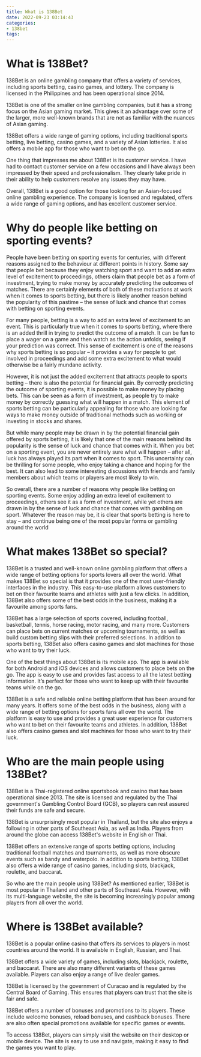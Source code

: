 ```yaml
---
title: What is 138Bet
date: 2022-09-23 03:14:43
categories:
- 138bet
tags:
---
```



#  What is 138Bet?

138Bet is an online gambling company that offers a variety of services, including sports betting, casino games, and lottery. The company is licensed in the Philippines and has been operational since 2014.

138Bet is one of the smaller online gambling companies, but it has a strong focus on the Asian gaming market. This gives it an advantage over some of the larger, more well-known brands that are not as familiar with the nuances of Asian gaming.

138Bet offers a wide range of gaming options, including traditional sports betting, live betting, casino games, and a variety of Asian lotteries. It also offers a mobile app for those who want to bet on the go.

One thing that impresses me about 138Bet is its customer service. I have had to contact customer service on a few occasions and I have always been impressed by their speed and professionalism. They clearly take pride in their ability to help customers resolve any issues they may have.

Overall, 138Bet is a good option for those looking for an Asian-focused online gambling experience. The company is licensed and regulated, offers a wide range of gaming options, and has excellent customer service.

#  Why do people like betting on sporting events?

People have been betting on sporting events for centuries, with different reasons assigned to the behaviour at different points in history. Some say that people bet because they enjoy watching sport and want to add an extra level of excitement to proceedings, others claim that people bet as a form of investment, trying to make money by accurately predicting the outcomes of matches. There are certainly elements of both of these motivations at work when it comes to sports betting, but there is likely another reason behind the popularity of this pastime – the sense of luck and chance that comes with betting on sporting events.

For many people, betting is a way to add an extra level of excitement to an event. This is particularly true when it comes to sports betting, where there is an added thrill in trying to predict the outcome of a match. It can be fun to place a wager on a game and then watch as the action unfolds, seeing if your prediction was correct. This sense of excitement is one of the reasons why sports betting is so popular – it provides a way for people to get involved in proceedings and add some extra excitement to what would otherwise be a fairly mundane activity.

However, it is not just the added excitement that attracts people to sports betting – there is also the potential for financial gain. By correctly predicting the outcome of sporting events, it is possible to make money by placing bets. This can be seen as a form of investment, as people try to make money by correctly guessing what will happen in a match. This element of sports betting can be particularly appealing for those who are looking for ways to make money outside of traditional methods such as working or investing in stocks and shares.

But while many people may be drawn in by the potential financial gain offered by sports betting, it is likely that one of the main reasons behind its popularity is the sense of luck and chance that comes with it. When you bet on a sporting event, you are never entirely sure what will happen – after all, luck has always played its part when it comes to sport. This uncertainty can be thrilling for some people, who enjoy taking a chance and hoping for the best. It can also lead to some interesting discussions with friends and family members about which teams or players are most likely to win.

So overall, there are a number of reasons why people like betting on sporting events. Some enjoy adding an extra level of excitement to proceedings, others see it as a form of investment, while yet others are drawn in by the sense of luck and chance that comes with gambling on sport. Whatever the reason may be, it is clear that sports betting is here to stay – and continue being one of the most popular forms or gambling around the world

#  What makes 138Bet so special?

138Bet is a trusted and well-known online gambling platform that offers a wide range of betting options for sports lovers all over the world. What makes 138Bet so special is that it provides one of the most user-friendly interfaces in the industry. This easy-to-use platform allows customers to bet on their favourite teams and athletes with just a few clicks. In addition, 138Bet also offers some of the best odds in the business, making it a favourite among sports fans.

138Bet has a large selection of sports covered, including football, basketball, tennis, horse racing, motor racing, and many more. Customers can place bets on current matches or upcoming tournaments, as well as build custom betting slips with their preferred selections. In addition to sports betting, 138Bet also offers casino games and slot machines for those who want to try their luck.

One of the best things about 138Bet is its mobile app. The app is available for both Android and iOS devices and allows customers to place bets on the go. The app is easy to use and provides fast access to all the latest betting information. It’s perfect for those who want to keep up with their favourite teams while on the go.

138Bet is a safe and reliable online betting platform that has been around for many years. It offers some of the best odds in the business, along with a wide range of betting options for sports fans all over the world. The platform is easy to use and provides a great user experience for customers who want to bet on their favourite teams and athletes. In addition, 138Bet also offers casino games and slot machines for those who want to try their luck.

#  Who are the main people using 138Bet? 

138Bet is a Thai-registered online sportsbook and casino that has been operational since 2013. The site is licensed and regulated by the Thai government's Gambling Control Board (GCB), so players can rest assured their funds are safe and secure.

138Bet is unsurprisingly most popular in Thailand, but the site also enjoys a following in other parts of Southeast Asia, as well as India. Players from around the globe can access 138Bet's website in English or Thai.

138Bet offers an extensive range of sports betting options, including traditional football matches and tournaments, as well as more obscure events such as bandy and waterpolo. In addition to sports betting, 138Bet also offers a wide range of casino games, including slots, blackjack, roulette, and baccarat.

So who are the main people using 138Bet? As mentioned earlier, 138Bet is most popular in Thailand and other parts of Southeast Asia. However, with its multi-language website, the site is becoming increasingly popular among players from all over the world.

#  Where is 138Bet available?

138Bet is a popular online casino that offers its services to players in most countries around the world. It is available in English, Russian, and Thai.

138Bet offers a wide variety of games, including slots, blackjack, roulette, and baccarat. There are also many different variants of these games available. Players can also enjoy a range of live dealer games.

138Bet is licensed by the government of Curacao and is regulated by the Central Board of Gaming. This ensures that players can trust that the site is fair and safe.

138Bet offers a number of bonuses and promotions to its players. These include welcome bonuses, reload bonuses, and cashback bonuses. There are also often special promotions available for specific games or events.

To access 138Bet, players can simply visit the website on their desktop or mobile device. The site is easy to use and navigate, making it easy to find the games you want to play.